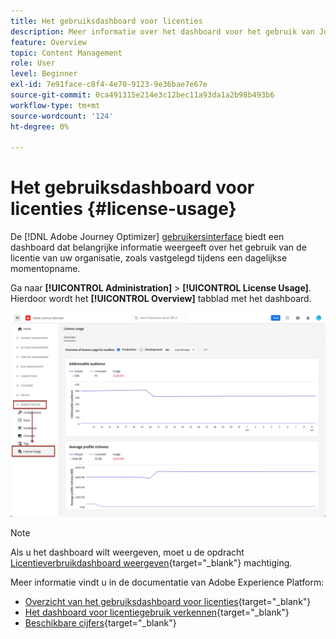 ```yaml
---
title: Het gebruiksdashboard voor licenties
description: Meer informatie over het dashboard voor het gebruik van Journey Optimizer-licenties
feature: Overview
topic: Content Management
role: User
level: Beginner
exl-id: 7e91face-c8f4-4e70-9123-9e36bae7e67e
source-git-commit: 0ca491315e214e3c12bec11a93da1a2b98b493b6
workflow-type: tm+mt
source-wordcount: '124'
ht-degree: 0%

---
```


# Het gebruiksdashboard voor licenties {#license-usage}

De [!DNL Adobe Journey Optimizer] [gebruikersinterface](../start/user-interface.md) biedt een dashboard dat belangrijke informatie weergeeft over het gebruik van de licentie van uw organisatie, zoals vastgelegd tijdens een dagelijkse momentopname.

Ga naar **[!UICONTROL Administration]** > **[!UICONTROL License Usage]**. Hierdoor wordt het **[!UICONTROL Overview]** tabblad met het dashboard.

![](assets/license-usage-dashboard.png)

>[!NOTE]
>
>Als u het dashboard wilt weergeven, moet u de opdracht [Licentieverbruikdashboard weergeven](https://experienceleague.adobe.com/docs/experience-platform/dashboards/permissions.html?lang=en#available-permissions){target=&quot;_blank&quot;} machtiging.

Meer informatie vindt u in de documentatie van Adobe Experience Platform:

* [Overzicht van het gebruiksdashboard voor licenties](https://experienceleague.adobe.com/docs/experience-platform/dashboards/guides/license-usage.html){target=&quot;_blank&quot;}
* [Het dashboard voor licentiegebruik verkennen](https://experienceleague.adobe.com/docs/experience-platform/dashboards/guides/license-usage.html#exploring-the-license-usage-dashboard){target=&quot;_blank&quot;}
* [Beschikbare cijfers](https://experienceleague.adobe.com/docs/experience-platform/dashboards/guides/license-usage.html#available-metrics){target=&quot;_blank&quot;}
